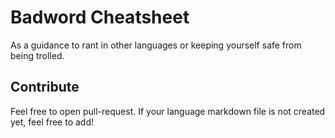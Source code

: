 # Badword Cheatsheet

As a guidance to rant in other languages or keeping yourself safe from being trolled.

## Contribute

Feel free to open pull-request. If your language markdown file is not created yet, feel free to add!

